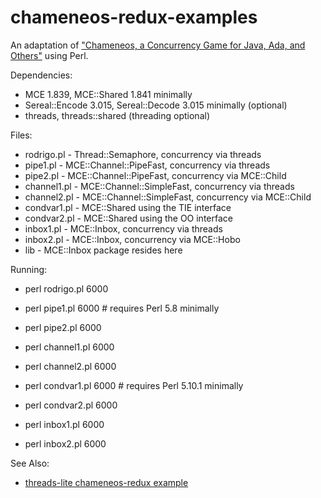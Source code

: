 chameneos-redux-examples
========================

An adaptation of ["Chameneos, a Concurrency Game for Java, Ada, and Others"](https://cedric.cnam.fr/PUBLIS/RC474.pdf) using Perl.

Dependencies:

  * MCE 1.839, MCE::Shared 1.841 minimally
  * Sereal::Encode 3.015, Sereal::Decode 3.015 minimally (optional)
  * threads, threads::shared (threading optional)

Files:

  * rodrigo.pl   - Thread::Semaphore, concurrency via threads
  * pipe1.pl     - MCE::Channel::PipeFast, concurrency via threads
  * pipe2.pl     - MCE::Channel::PipeFast, concurrency via MCE::Child
  * channel1.pl  - MCE::Channel::SimpleFast, concurrency via threads
  * channel2.pl  - MCE::Channel::SimpleFast, concurrency via MCE::Child
  * condvar1.pl  - MCE::Shared using the TIE interface
  * condvar2.pl  - MCE::Shared using the OO interface
  * inbox1.pl    - MCE::Inbox, concurrency via threads
  * inbox2.pl    - MCE::Inbox, concurrency via MCE::Hobo
  * lib          - MCE::Inbox package resides here

Running:

  * perl rodrigo.pl  6000

  * perl pipe1.pl    6000  # requires Perl 5.8 minimally
  * perl pipe2.pl    6000
  * perl channel1.pl 6000
  * perl channel2.pl 6000

  * perl condvar1.pl 6000  # requires Perl 5.10.1 minimally
  * perl condvar2.pl 6000
  * perl inbox1.pl   6000
  * perl inbox2.pl   6000

See Also:

  * [threads-lite chameneos-redux example](https://github.com/Leont/threads-lite/blob/master/examples/chameneos)

